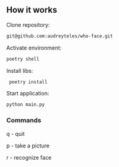 ## How it works

Clone repository: </br>
```bash
git@github.com:audreyteles/who-face.git
```

Activate environment: <br>

```bash
poetry shell
 ```

Install libs: <br>

```bash
 poetry install
 ```

Start application: <br>

```bash
python main.py
```

### Commands

q - quit

p - take a picture

r - recognize face
